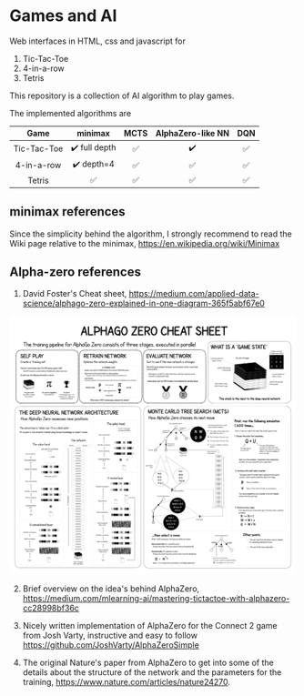 # Games and AI

Web interfaces in HTML, css and javascript for 

1. Tic-Tac-Toe
2. 4-in-a-row
3. Tetris

This repository is a collection of AI algorithm to play games. 

The implemented algorithms are


| Game        | minimax                        | MCTS               | AlphaZero-like NN  | DQN                |
| :---------: | :----------------------------: | :----------------: | :----------------: | :----------------: |
| Tic-Tac-Toe | :heavy_check_mark: full depth  | :white_check_mark: | :heavy_check_mark: | :white_check_mark: |
| 4-in-a-row  | :heavy_check_mark: depth=4     | :white_check_mark: | :white_check_mark: | :white_check_mark: |
| Tetris      | :white_check_mark:             | :white_check_mark: | :white_check_mark: | :white_check_mark: |


## minimax references

Since the simplicity behind the algorithm, I strongly recommend to read the Wiki page relative to the minimax, https://en.wikipedia.org/wiki/Minimax


## Alpha-zero references

1. David Foster's Cheat sheet, https://medium.com/applied-data-science/alphago-zero-explained-in-one-diagram-365f5abf67e0
<p align="center">
<img alt="missing image" src="img/alpha_go_zero_cheat_sheet.png">
</p>

2. Brief overview on the idea's behind AlphaZero, https://medium.com/mlearning-ai/mastering-tictactoe-with-alphazero-cc28998bf36c

3. Nicely written implementation of AlphaZero for the Connect 2 game from Josh Varty, instructive and easy to follow https://github.com/JoshVarty/AlphaZeroSimple

4. The original Nature's paper from AlphaZero to get into some of the details about the structure of the network and the parameters for the training, https://www.nature.com/articles/nature24270.

